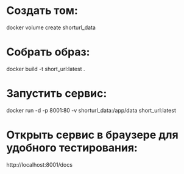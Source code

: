 # Создать том:
docker volume create shorturl_data

# Собрать образ:
docker build -t short_url:latest .

# Запустить сервис:
docker run -d -p 8001:80 -v shorturl_data:/app/data short_url:latest

# Открыть сервис в браузере для удобного тестирования:
http://localhost:8001/docs